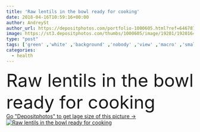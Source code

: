 ```yaml
---
title: 'Raw lentils in the bowl ready for cooking'
date: 2018-04-16T10:59:16+00:00
author: AndreySt
author_url: https://depositphotos.com/portfolio-1000605.html?ref=64678756
image: https://st3.depositphotos.com/thumbs/1000605/image/19201/192016470/api_thumb_450.jpg?forcejpeg=true
type: "post"
tags: ['green' ,'white' ,'background' ,'nobody' ,'view' ,'macro' ,'small' ,'isolated' ,'closeup' ,'heap' ,'up' ,'close' ,'health' ,'healthy' ,'natural' ,'seed' ,'brown' ,'uncooked' ,'raw' ,'food' ,'kitchen' ,'wooden' ,'ingredient' ,'protein' ,'diet' ,'meal' ,'bean' ,'vegetable' ,'vegetarian' ,'bowl' ,'agriculture' ,'grain' ,'organic' ,'wood' ,'dry' ,'top' ,'pile' ,'legume' ,'Lentil' ,'pea' ,'lentils' ]
categories: 
  - health
---
```

<div aling="center">
            <font size="60"> Raw lentils in the bowl ready for cooking</font>   
</div>
<div>
    <a href='https://st3.depositphotos.com/thumbs/1000605/image/19201/192016470/api_thumb_450.jpg?forcejpeg=true?ref=64678756' target=_blank > Go "Depositphotos" to get lage size of this picture ->
        <img href='https://st3.depositphotos.com/thumbs/1000605/image/19201/192016470/api_thumb_450.jpg?forcejpeg=true?ref=64678756' src='https://st3.depositphotos.com/1000605/19201/i/950/depositphotos_192016470-stock-photo-raw-lentils-bowl-ready-cooking.jpg?forcejpeg=true' alt='Raw lentils in the bowl ready for cooking' >
    </a>
</div>
